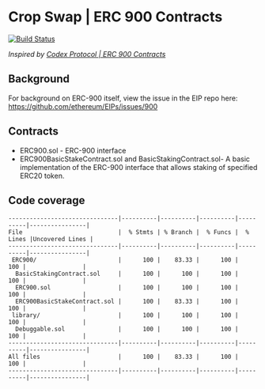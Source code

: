 # Crop Swap | ERC 900 Contracts
[![Build Status](https://github.com/crypto-com/cro-staking/actions/runs/237971754)](https://github.com/crypto-com/cro-staking/actions/runs/237971754)

*Inspired by [Codex Protocol | ERC 900 Contracts](https://github.com/codex-protocol/contract.erc-900)*

## Background
For background on ERC-900 itself, view the issue in the EIP repo here: https://github.com/ethereum/EIPs/issues/900

## Contracts
- ERC900.sol - ERC-900 interface
- ERC900BasicStakeContract.sol and BasicStakingContract.sol- A basic implementation of the ERC-900 interface that allows staking of specified ERC20 token.

## Code coverage

```
-------------------------------|----------|----------|----------|----------|----------------|
File                           |  % Stmts | % Branch |  % Funcs |  % Lines |Uncovered Lines |
-------------------------------|----------|----------|----------|----------|----------------|
 ERC900/                       |      100 |    83.33 |      100 |      100 |                |
  BasicStakingContract.sol     |      100 |      100 |      100 |      100 |                |
  ERC900.sol                   |      100 |      100 |      100 |      100 |                |
  ERC900BasicStakeContract.sol |      100 |    83.33 |      100 |      100 |                |
 library/                      |      100 |      100 |      100 |      100 |                |
  Debuggable.sol               |      100 |      100 |      100 |      100 |                |
-------------------------------|----------|----------|----------|----------|----------------|
All files                      |      100 |    83.33 |      100 |      100 |                |
-------------------------------|----------|----------|----------|----------|----------------|

```
